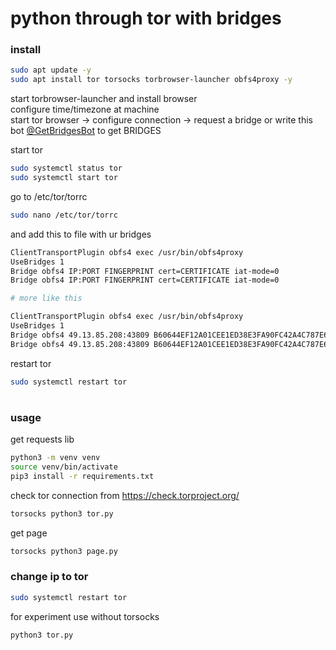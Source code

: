# python through tor with bridges

### install
```bash
sudo apt update -y
sudo apt install tor torsocks torbrowser-launcher obfs4proxy -y
```

start torbrowser-launcher and install browser\
configure time/timezone at machine\
start tor browser -> configure connection -> request a bridge or write this bot <a href="https://t.me/GetBridgesBot"> @GetBridgesBot</a> to get BRIDGES

start tor
```bash
sudo systemctl status tor
sudo systemctl start tor
```

go to /etc/tor/torrc
```bash
sudo nano /etc/tor/torrc
```

and add this to file with ur bridges
```bash
ClientTransportPlugin obfs4 exec /usr/bin/obfs4proxy
UseBridges 1
Bridge obfs4 IP:PORT FINGERPRINT cert=CERTIFICATE iat-mode=0
Bridge obfs4 IP:PORT FINGERPRINT cert=CERTIFICATE iat-mode=0

# more like this

ClientTransportPlugin obfs4 exec /usr/bin/obfs4proxy
UseBridges 1
Bridge obfs4 49.13.85.208:43809 B60644EF12A01CEE1ED38E3FA90FC42A4C787E6B cert=5q8QalWBRIF5uBiCpiTdEBwAqboWSr21GqG2aiqr7NJe+vO8XUFsxsziZ6vmUDBMBaodQQ iat-mode=0
Bridge obfs4 49.13.85.208:43809 B60644EF12A01CEE1ED38E3FA90FC42A4C787E6B cert=5q8QalWBRIF5uBiCpiTdEBwAqboWSr21GqG2aiqr7NJe+vO8XUFsxsziZ6vmUDBMBaodQQ iat-mode=0
```

restart tor
```bash
sudo systemctl restart tor
```


#

### usage

get requests lib
```bash
python3 -m venv venv
source venv/bin/activate
pip3 install -r requirements.txt
```


check tor connection from https://check.torproject.org/
```bash
torsocks python3 tor.py
```

get page
```bash
torsocks python3 page.py
```

### change ip to tor
```bash
sudo systemctl restart tor
```

for experiment use without torsocks
```bash
python3 tor.py
```
